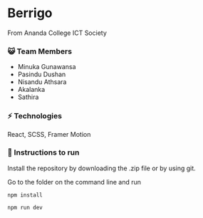 # Berrigo

From Ananda College ICT Society

### 😺 Team Members

- Minuka Gunawansa
- Pasindu Dushan
- Nisandu Athsara
- Akalanka
- Sathira

### ⚡ Technologies

React, SCSS, Framer Motion

### 👾 Instructions to run

Install the repository by downloading the .zip file or by using git.

Go to the folder on the command line and run

```npm install```

```npm run dev```
